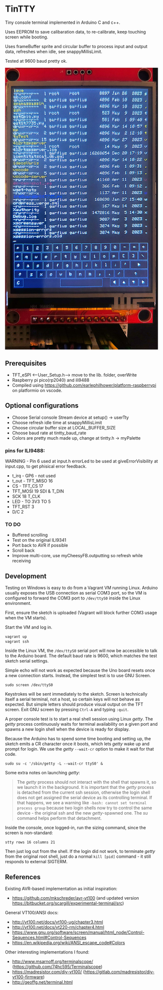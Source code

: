 # TinTTY

Tiny console terminal implemented in Arduino C and c++.

Uses EEPROM to save calibaration data, to re-calibrate, keep touching screen while booting.

Uses frameBuffer sprite and circular buffer to process input and output data, refreshes when idle, see snappyMillisLimit.

Tested at 9600 baud pretty ok.

![using the Arduino-based console with touchscreen stylus](tintty-v2-usage-preview.jpg)

## Prerequisites

- TFT_eSPI <--User_Setup.h--> move to the lib. folder, overWrite
- Raspberry pi pico(rp2040) and ili9488
- Compiled using https://github.com/earlephilhower/platform-raspberrypi on platformio on vscode.

## Optional configurations

- Choose Serial console Stream device at setup() -> userTty
- Choose refresh idle time at snappyMillisLimit
- Choose circular buffer size at LOCAL_BUFFER_SIZE
- Choose baud rate at tintty_baud_rate
- Colors are pretty much made up, change at tintty.h -> myPalette

### pins for ILI9488:

WARNING - Pin 6 used at input.h errorLed to be used at giveErrorVisibility at input.cpp, to get phisical error feedback.

- t_irq - GP6 - not used 
- t_out - TFT_MISO  16
- CS - TFT_CS    17
- TFT_MOSI  19 SDI & T_DIN
- SCK 18 T_CLK
- LED - TO 3V3 TO 5
- TFT_RST   3
- D/C    2

### TO DO

- Buffered scrolling
- Test on the original ILI9341
- Port back to AVR if possible
- Scroll back
- Improve multi-core, use myCheesyFB.outputting so refresh while receiving

## Development

Testing on Windows is easy to do from a Vagrant VM running Linux. Arduino usually exposes the USB connection as serial COM3 port, so the VM is configured to forward the COM3 port to `/dev/ttyS0` inside the Linux environment.

First, ensure the sketch is uploaded (Vagrant will block further COM3 usage when the VM starts).

Start the VM and log in.

```
vagrant up
vagrant ssh
```

Inside the Linux VM, the `/dev/ttyS0` serial port will now be accessible to talk to the Arduino board. The default baud rate is 9600, which matches the test sketch serial settings.

Simple echo will not work as expected because the Uno board resets once a new connection starts. Instead, the simplest test is to use GNU Screen.

```
sudo screen /dev/ttyS0
```

Keystrokes will be sent immediately to the sketch. Screen is technically itself a serial terminal, not a host, so certain keys will not behave as expected. But simple letters should produce visual output on the TFT screen. Exit GNU screen by pressing `Ctrl-A` and typing `:quit`.

A proper console test is to start a real shell session using Linux *getty*. The *getty* process continuously waits for terminal availability on a given port and spawns a new login shell when the device is ready for display.

Because the Arduino has to spend some time booting and setting up, the sketch emits a CR character once it boots, which lets *getty* wake up and prompt for login. We use the *getty* `--wait-cr` option to make it wait for that code.

```
sudo su -c '/sbin/getty -L --wait-cr ttyS0' &
```

Some extra notes on launching *getty*:

> The *getty* process should not interact with the shell that spawns it, so we launch it in the background. It is important that the *getty* process is detached from the current ssh session, otherwise the login shell does not get assigned the serial device as its controlling terminal. If that happens, we see a warning like `-bash: cannot set terminal process group` because two login shells now try to control the same device - the original ssh and the new *getty*-spawned one. The *su* command helps perform that detachment.

Inside the console, once logged-in, run the sizing command, since the screen is non-standard:

```
stty rows 16 columns 21
```

Then just log out from the shell. If the login did not work, to terminate *getty* from the original root shell, just do a normal `kill [pid]` command - it still responds to external SIGTERM.

## References

Existing AVR-based implementation as initial inspiration:

- https://github.com/mkschreder/avr-vt100 (and updated version https://bitbucket.org/scargill/experimental-terminal/src)

General VT100/ANSI docs:

- http://vt100.net/docs/vt100-ug/chapter3.html
- http://vt100.net/docs/vt220-rm/chapter4.html
- https://www.gnu.org/software/screen/manual/html_node/Control-Sequences.html#Control-Sequences
- https://en.wikipedia.org/wiki/ANSI_escape_code#Colors

Other interesting implementations I found:

- http://www.msarnoff.org/terminalscope/ (https://github.com/74hc595/Terminalscope)
- https://madresistor.com/diy-vt100/ (https://gitlab.com/madresistor/diy-vt100-firmware)
- http://geoffg.net/terminal.html
